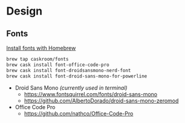# Design

## Fonts

[Install fonts with Homebrew](http://collindonnell.com/2018/04/20/installing-fonts-using-homebrew/)

```bash
brew tap caskroom/fonts
brew cask install font-office-code-pro
brew cask install font-droidsansmono-nerd-font
brew cask install font-droid-sans-mono-for-powerline
```


- Droid Sans Mono *(currently used in terminal)*
  - https://www.fontsquirrel.com/fonts/droid-sans-mono
  - https://github.com/AlbertoDorado/droid-sans-mono-zeromod
- Office Code Pro
  - https://github.com/nathco/Office-Code-Pro
